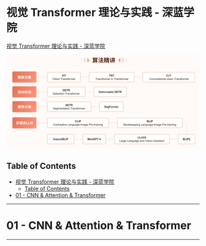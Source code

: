 # 视觉 Transformer 理论与实践 - 深蓝学院

[视觉 Transformer 理论与实践 - 深蓝学院](https://www.shenlanxueyuan.com/my/course/775)

<img src="Pics/sl001.png" width=650>

## Table of Contents

- [视觉 Transformer 理论与实践 - 深蓝学院](#视觉-transformer-理论与实践---深蓝学院)
  - [Table of Contents](#table-of-contents)
- [01 - CNN \& Attention \& Transformer](#01---cnn--attention--transformer)

---

# 01 - CNN & Attention & Transformer









---




